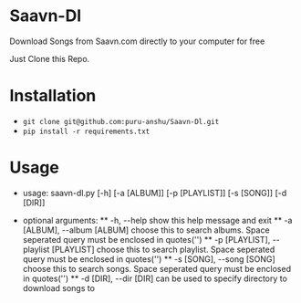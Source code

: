 Saavn-Dl
========

Download Songs from Saavn.com directly to your computer for free


Just Clone this Repo.

Installation
============
* `git clone git@github.com:puru-anshu/Saavn-Dl.git`
* `pip install -r requirements.txt`

Usage
=====


* usage: saavn-dl.py [-h] [-a [ALBUM]] [-p [PLAYLIST]] [-s [SONG]] [-d [DIR]]

* optional arguments:
**  -h, --help            show this help message and exit
**  -a [ALBUM], --album [ALBUM]
                        choose this to search albums. Space seperated query
                        must be enclosed in quotes('')
 ** -p [PLAYLIST], --playlist [PLAYLIST]
                        choose this to search playlist. Space seperated query
                        must be enclosed in quotes('')
**  -s [SONG], --song [SONG]
                        choose this to search songs. Space seperated query
                        must be enclosed in quotes('')
**  -d [DIR], --dir [DIR]
                        can be used to specify directory to download songs to
